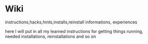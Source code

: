 # Wiki
instructions,hacks,hints,installs,reinstall informations, experiences


here I will put in all my learned instructions for getting things running, needed installations, reinstallations and so on
